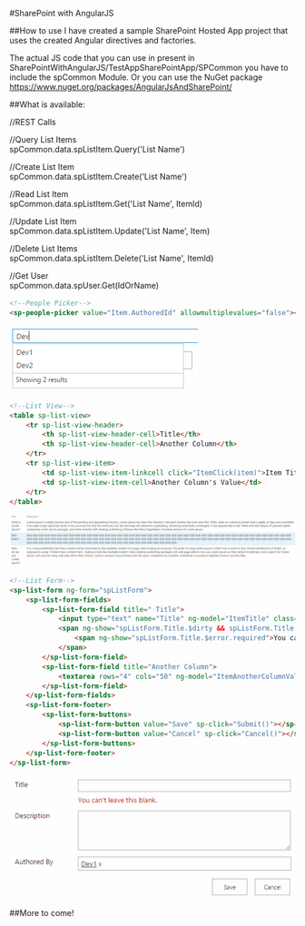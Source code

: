#SharePoint with AngularJS

##How to use
I have created a sample SharePoint Hosted App project that uses the created Angular directives and factories.

The actual JS code that you can use in present in SharePointWithAngularJS/TestAppSharePointApp/SPCommon you have to include the spCommon Module.
Or you can use the NuGet package https://www.nuget.org/packages/AngularJsAndSharePoint/

##What is available:

//REST Calls

//Query List Items<br>
spCommon.data.spListItem.Query('List Name')

//Create List Item<br>
spCommon.data.spListItem.Create('List Name')

//Read List Item<br>
spCommon.data.spListItem.Get('List Name', ItemId)

//Update List Item<br>
spCommon.data.spListItem.Update('List Name', Item)

//Delete List Items<br>
spCommon.data.spListItem.Delete('List Name', ItemId)

//Get User<br>
spCommon.data.spUser.Get(IdOrName)

```html
<!--People Picker-->
<sp-people-picker value="Item.AuthoredId" allowmultiplevalues="false"></sp-people-picker>
```

![alt People Picker](https://github.com/ravikiranvs/SharePointWithAngularJS/blob/master/ReadmeImages/PeoplePicker.png)

```html
<!--List View-->
<table sp-list-view>
    <tr sp-list-view-header>
        <th sp-list-view-header-cell>Title</th>
        <th sp-list-view-header-cell>Another Column</th>
    </tr>
    <tr sp-list-view-item>
        <td sp-list-view-item-linkcell click="ItemClick(item)">Item Title</td>
        <td sp-list-view-item-cell>Another Column's Value</td>
    </tr>
</table>
```

![alt List View](https://github.com/ravikiranvs/SharePointWithAngularJS/blob/master/ReadmeImages/ListView.png)

```html
<!--List Form-->
<sp-list-form ng-form="spListForm">
    <sp-list-form-fields>
        <sp-list-form-field title=" Title">
            <input type="text" name="Title" ng-model="ItemTitle" class="ms-usereditor" required />
            <span ng-show="spListForm.Title.$dirty && spListForm.Title.$invalid" class="ms-formvalidation ms-csrformvalidation">
                <span ng-show="spListForm.Title.$error.required">You can't leave this blank.</span>
            </span>
        </sp-list-form-field>
        <sp-list-form-field title="Another Column">
            <textarea rows="4" cols="50" ng-model="ItemAnotherColumnValue" class="ms-usereditor" />
        </sp-list-form-field>
    </sp-list-form-fields>
    <sp-list-form-footer>
        <sp-list-form-buttons>
            <sp-list-form-button value="Save" sp-click="Submit()"></sp-list-form-button>
            <sp-list-form-button value="Cancel" sp-click="Cancel()"></sp-list-form-button>
        </sp-list-form-buttons>
    </sp-list-form-footer>
</sp-list-form>
```

![alt List Form](https://github.com/ravikiranvs/SharePointWithAngularJS/blob/master/ReadmeImages/ListForm.png)

##More to come!
